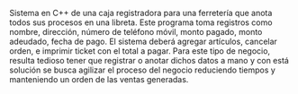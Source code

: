 Sistema en C++ de una caja registradora para una ferretería que anota todos sus procesos en una libreta. Este programa toma registros como nombre, dirección, número de teléfono móvil, monto pagado, monto adeudado, fecha de pago. El sistema deberá agregar artículos, cancelar orden, e imprimir ticket con el total a pagar. Para este tipo de negocio, resulta tedioso tener que registrar o anotar dichos datos a mano y con está solución se busca agilizar el proceso del negocio reduciendo tiempos y manteniendo un orden de las ventas generadas.
